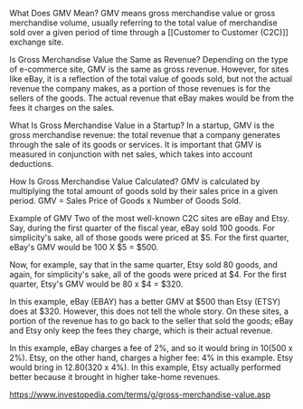 
What Does GMV Mean?
GMV means gross merchandise value or gross merchandise volume, usually referring to the total value of merchandise sold over a given period of time through a [[Customer to Customer (C2C)]] exchange site.


Is Gross Merchandise Value the Same as Revenue?
Depending on the type of e-commerce site, GMV is the same as gross revenue. However, for sites like eBay, it is a reflection of the total value of goods sold, but not the actual revenue the company makes, as a portion of those revenues is for the sellers of the goods. The actual revenue that eBay makes would be from the fees it charges on the sales.

What Is Gross Merchandise Value in a Startup?
In a startup, GMV is the gross merchandise revenue: the total revenue that a company generates through the sale of its goods or services. It is important that GMV is measured in conjunction with net sales, which takes into account deductions.

How Is Gross Merchandise Value Calculated?
GMV is calculated by multiplying the total amount of goods sold by their sales price in a given period. GMV = Sales Price of Goods x Number of Goods Sold.

Example of GMV
Two of the most well-known C2C sites are eBay and Etsy. Say, during the first quarter of the fiscal year, eBay sold 100 goods. For simplicity's sake, all of those goods were priced at $5. For the first quarter, eBay's GMV would be 100 X $5 = $500.

Now, for example, say that in the same quarter, Etsy sold 80 goods, and again, for simplicity's sake, all of the goods were priced at $4. For the first quarter, Etsy's GMV would be 80 x $4 = $320.

In this example, eBay (EBAY) has a better GMV at $500 than Etsy (ETSY) does at $320. However, this does not tell the whole story. On these sites, a portion of the revenue has to go back to the seller that sold the goods; eBay and Etsy only keep the fees they charge, which is their actual revenue.

In this example, eBay charges a fee of 2%, and so it would bring in $10 ($500 x 2%). Etsy, on the other hand, charges a higher fee: 4% in this example. Etsy would bring in $12.80 ($320 x 4%). In this example, Etsy actually performed better because it brought in higher take-home revenues.

https://www.investopedia.com/terms/g/gross-merchandise-value.asp